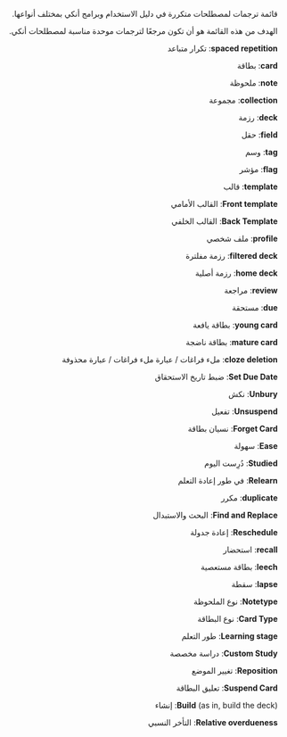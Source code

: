 <div dir="rtl">

قائمة ترجمات لمصطلحات متكررة في دليل الاستخدام وبرامج أنكي بمختلف أنواعها.

الهدف من هذه القائمة هو أن تكون مرجعًا لترجمات موحدة مناسبة لمصطلحات أنكي.

**spaced repetition**: تكرار متباعد

**card**: بطاقة

**note**: ملحوظة

**collection**: مجموعة

**deck**: رزمة

**field**: حقل

**tag**: وسم

**flag**: مؤشر

**template**: قالب

**Front template**: القالب الأمامي

**Back Template**: القالب الخلفي

**profile**: ملف شخصي

**filtered deck**: رزمة مفلترة

**home deck**: رزمة أصلية

**review**: مراجعة

**due**: مستحقة

**young card**: بطاقة يافعة

**mature card**: بطاقة ناضجة

**cloze deletion**: ملء فراغات / عبارة ملء فراغات / عبارة محذوفة

**Set Due Date**: ضبط تاريخ الاستحقاق

**Unbury**: نكش

**Unsuspend**: تفعيل

**Forget Card**: نسيان بطاقة

**Ease**: سهولة

**Studied**: دُرِست اليوم

**Relearn**: في طور إعادة التعلم

**duplicate**: مكرر

**Find and Replace**: البحث والاستبدال

**Reschedule**: إعادة جدولة

**recall**: استحضار

**leech**: بطاقة مستعصية

**lapse**: سقطة

**Notetype**: نوع الملحوظة

**Card Type**: نوع البطاقة

**Learning stage**: طور التعلم

**Custom Study**: دراسة مخصصة

**Reposition**: تغيير الموضع

**Suspend Card**: تعليق البطاقة

**Build** (as in, build the deck): إنشاء

**Relative overdueness**: التأخر النسبي

</div>
